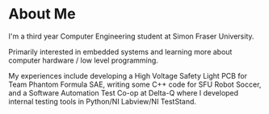 # About Me
I'm a third year Computer Engineering student at Simon Fraser University. 

Primarily interested in embedded systems and learning more about computer hardware / low level programming. 

My experiences include developing a High Voltage Safety Light PCB for Team Phantom Formula SAE, writing some C++ code for SFU Robot Soccer, and a Software Automation Test Co-op at Delta-Q where I developed internal testing tools in Python/NI Labview/NI TestStand. 

<!--
**surrealcloud/surrealcloud** is a ✨ _special_ ✨ repository because its `README.md` (this file) appears on your GitHub profile.

Here are some ideas to get you started:

- 🔭 I’m currently working on ...
- 🌱 I’m currently learning ...
- 👯 I’m looking to collaborate on ...
- 🤔 I’m looking for help with ...
- 💬 Ask me about ...
- 📫 How to reach me: ...
- 😄 Pronouns: ...
- ⚡ Fun fact: ...
-->
